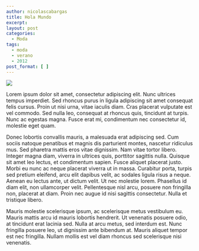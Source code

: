 ```yaml
---
author: nicolascabargas
title: Hola Mundo
excerpt:
layout: post
categories:
  - Moda
tags:
  - moda
  - verano
  - 2012
post_format: [ ]
---
```


![][1]

Lorem ipsum dolor sit amet, consectetur adipiscing elit. Nunc ultrices tempus imperdiet. Sed rhoncus purus in ligula adipiscing sit amet consequat felis cursus. Proin ut nisi urna, vitae iaculis diam. Cras placerat vulputate est vel commodo. Sed nulla leo, consequat at rhoncus quis, tincidunt at turpis. Nunc ac egestas magna. Fusce erat mi, condimentum nec consectetur id, molestie eget quam.

Donec lobortis convallis mauris, a malesuada erat adipiscing sed. Cum sociis natoque penatibus et magnis dis parturient montes, nascetur ridiculus mus. Sed pharetra mattis eros vitae dignissim. Nam vitae tortor libero. Integer magna diam, viverra in ultrices quis, porttitor sagittis nulla. Quisque sit amet leo lectus, et condimentum sapien. Fusce aliquet placerat justo. Morbi eu nunc ac neque placerat viverra ut in massa. Curabitur porta, turpis sed pretium eleifend, arcu elit dapibus velit, ac sodales ligula risus a neque. Aenean eu lectus ante, ut dictum velit. Ut nec molestie lorem. Phasellus id diam elit, non ullamcorper velit. Pellentesque nisl arcu, posuere non fringilla non, placerat at diam. Proin nec augue id nisi sagittis consectetur. Nulla et tristique libero.

Mauris molestie scelerisque ipsum, ac scelerisque metus vestibulum eu. Mauris mattis arcu id mauris lobortis hendrerit. Ut venenatis posuere odio, at tincidunt erat lacinia sed. Nulla at arcu metus, sed interdum est. Nunc fringilla posuere leo, ut dignissim ante bibendum at. Mauris aliquet tempor est nec fringilla. Nullam mollis est vel diam rhoncus sed scelerisque nisi venenatis.

 [1]: http://cabargas.com/images/edoome.jpg